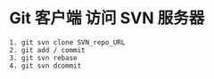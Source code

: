 # Git 客户端 访问 SVN 服务器
    1. git svn clone SVN_repo_URL
    2. git add / commit
    3. git svn rebase
    4. git svn dcommit
